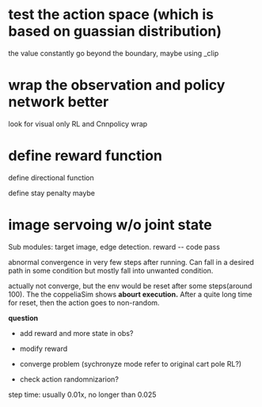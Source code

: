 # test the action space (which is based on guassian distribution)

the value constantly go beyond the boundary, maybe using _clip

# wrap the observation and policy network better

look for visual only RL and Cnnpolicy wrap

# define reward function

define directional function

define stay penalty maybe

# image servoing w/o joint state

Sub modules: target image, edge detection. reward -- code pass

abnormal convergence in very few steps after running. Can fall in a desired path in some condition but mostly fall into unwanted condition.

actually not converge, but the env would be reset after some steps(around 100). The the coppeliaSim shows **abourt execution.** After a quite long time for reset, then the action goes to non-random.

**question**

* add reward and more state in obs?
* modify reward

* converge problem (sychronyze mode refer to original cart pole RL?)
* check action randomnizarion?

step time: usually 0.01x, no longer than 0.025